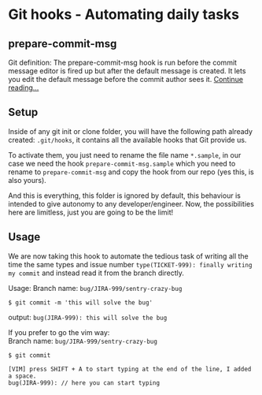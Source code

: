 # Git hooks - Automating daily tasks

## prepare-commit-msg

Git definition:
The prepare-commit-msg hook is run before the commit message editor is fired up but after the default message is created. It lets you edit the default message before the commit author sees it. [Continue reading...](https://git-scm.com/book/en/v2/Customizing-Git-Git-Hooks)

## Setup

Inside of any git init or clone folder, you will have the following path already created: `.git/hooks`, it contains all the available hooks that Git provide us.

To activate them, you just need to rename the file name `*.sample`, in our case we need the hook `prepare-commit-msg.sample` which you need to rename to `prepare-commit-msg` and copy the hook from our repo (yes this, is also yours).

And this is everything, this folder is ignored by default, this behaviour is intended to give autonomy to any developer/engineer. Now, the possibilities here are limitless, just you are going to be the limit!

## Usage

We are now taking this hook to automate the tedious task of writing all the time the same types and issue number `type(TICKET-999): finally writing my commit` and instead read it from the branch directly.

Usage:
Branch name: `bug/JIRA-999/sentry-crazy-bug`

```
$ git commit -m 'this will solve the bug'
```

output: `bug(JIRA-999): this will solve the bug`

If you prefer to go the vim way: \
Branch name: `bug/JIRA-999/sentry-crazy-bug`

```
$ git commit
```

```
[VIM] press SHIFT + A to start typing at the end of the line, I added a space.
bug(JIRA-999): // here you can start typing
```
